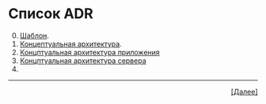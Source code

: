 # Список ADR
0. [Шаблон](ADR/0000.md "Шаблон записи"). 
1. [Концептуальная архитектура](ADR/0001.md "Концептуальная архитектура"). 
2. [Концптуальная архитектура приложения](ADR/0002.md "Концептуальная архитектура приложения")
3. [Концптуальная архитектура сервера](ADR/0003.md "Концептуальная архитектура сервера")
4. 


---
<p align="right"><a href="12_usingScenarios.md">[Далее]</p>